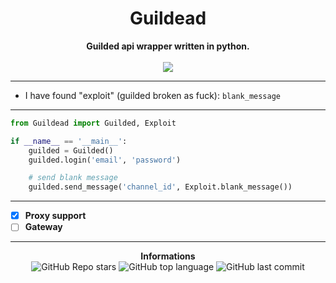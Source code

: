 <h1 align="center">Guildead</h1>

<p align='center'>
    <b>Guilded api wrapper written in python.</b><br>
    <br>
    <img src='https://media.discordapp.net/attachments/933087958288986123/934243026958692362/1200x600wa.png'>
</p>

-----

- I have found "exploit" (guilded broken as fuck): `blank_message`

-----

```py
from Guildead import Guilded, Exploit

if __name__ == '__main__':
    guilded = Guilded()
    guilded.login('email', 'password')

    # send blank message
    guilded.send_message('channel_id', Exploit.blank_message())
```
-----

- [X] **Proxy support**
- [ ] **Gateway**

-----

<p align="center"> 
    <b>Informations</b><br>
    <img alt="GitHub Repo stars" src="https://img.shields.io/github/stars/Its-Vichy/Guildead?style=social">
    <img alt="GitHub top language" src="https://img.shields.io/github/languages/top/Its-Vichy/Guildead">
    <img alt="GitHub last commit" src="https://img.shields.io/github/last-commit/Its-Vichy/Guildead">
</p>
